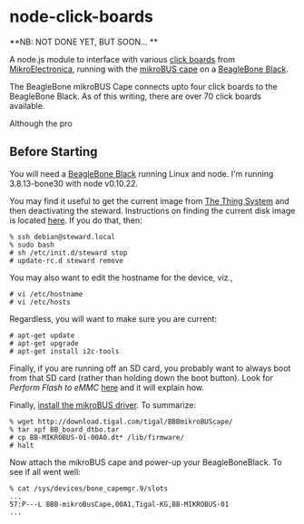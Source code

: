 node-click-boards
=================

**NB: NOT DONE YET, BUT SOON... **

A node.js module to interface with various [click boards](http://www.mikroe.com/click/)
from [MikroElectronica](http://mikroe.com/),
running with the [mikroBUS cape](https://www.tigal.com/product/3651)
on a [BeagleBone Black](http://beagleboard.org/products/beaglebone%20black).

The BeagleBone mikroBUS Cape connects upto four click boards to the BeagleBone Black.
As of this writing, there are over 70 click boards available.

Although the pro


Before Starting
---------------

You will need a [BeagleBone Black](http://beagleboard.org/products/beaglebone%20black) running Linux and node.
I'm running 3.8.13-bone30 with node v0.10.22.

You may find it useful to get the current image from [The Thing System]() and then deactivating the steward.
Instructions on finding the current disk image is located [here](http://thethingsystem.com/dev/Installation.html).
If you do that, then:

    % ssh debian@steward.local
    % sudo bash
    # sh /etc/init.d/steward stop
    # update-rc.d steward remove

You may also want to edit the hostname for the device, viz.,

    # vi /etc/hostname
    # vi /etc/hosts

Regardless, you will want to make sure you are current:

    # apt-get update
    # apt-get upgrade
    # apt-get install i2c-tools

Finally, if you are running off an SD card, you probably want to always boot from that SD card
(rather than holding down the boot button).
Look for _Perform Flash to eMMC_
[here](https://github.com/TheThingSystem/steward/wiki/Bootstrapping-the-BeagleBone-Black-with-Debian)
and it will explain how.

Finally, [install the mikroBUS driver](https://www.tigal.com/wiki/doku.php?id=tigalcapes:bb_mikrobus_cape).
To summarize:

    % wget http://download.tigal.com/tigal/BBBmikroBUScape/
    % tar xpf BB_board_dtbo.tar
    # cp BB-MIKROBUS-01-00A0.dt* /lib/firmware/
    # halt

Now attach the mikroBUS cape and power-up your BeagleBoneBlack.
To see if all went well:

    % cat /sys/devices/bone_capemgr.9/slots
    ...
    57:P---L BBB-mikroBusCape,00A1,Tigal-KG,BB-MIKROBUS-01
    ...
